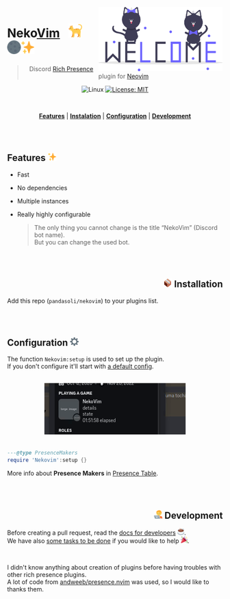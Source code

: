 <img height=150 align='right' src='./docs/undraw_welcome_cats_thqn.svg'/>

# Neko[Vim](https://vim.org) &nbsp; <img width=32 src='https://raw.githubusercontent.com/pandasoli/twemojis/master/1f408.svg'/> <img width=32 src='https://raw.githubusercontent.com/pandasoli/twemojis/master/1f311.svg'/><img width=32 src='https://raw.githubusercontent.com/pandasoli/twemojis/master/2728.svg'/>

<div align='center'>

  > Discord [Rich Presence](https://discord.com/rich-presence) plugin for [Neovim](https://neovim.io)

  ![Linux](https://img.shields.io/badge/Linux-%23.svg?logo=linux&color=FCC624&logoColor=black)
  [![License: MIT](https://img.shields.io/badge/License-MIT-yellow.svg)](https://opensource.org/licenses/MIT)

  <br/>

  [**Features**](#features-) | [**Instalation**](#-installation) |
  [**Configuration**](#configuration-) | [**Development**](#-development)
</div>
<br/>
<br/>

## Features <img width=20 src='https://raw.githubusercontent.com/pandasoli/twemojis/master/2728.svg'/>

- Fast
- No dependencies
- Multiple instances
- Really highly configurable

  > The only thing you cannot change is the title “NekoVim” (Discord bot name).  
  > But you can change the used bot.

<br/>
<br/>
<div align='right'>

  ## <img width=20 src='https://raw.githubusercontent.com/pandasoli/twemojis/master/1f4e6.svg'/> Installation
</div>

Add this repo (`pandasoli/nekovim`) to your plugins list.

<br/>
<br/>

## Configuration <img width=20 src='https://raw.githubusercontent.com/pandasoli/twemojis/master/2699.svg'/>
The function `Nekovim:setup` is used to set up the plugin.  
If you don't configure it'll start with [a default config](./lua/default_makers/init.lua).

<br/>
<div align='center'>
  <img src='./docs/preview.gif'/>
</div>
<br/>

```lua
---@type PresenceMakers
require 'Nekovim':setup {}
```

More info about **Presence Makers** in [Presence Table](./docs/presence_table.md).

<br/>
<br/>
<div align='right'>

  ## <img width=20 src='https://raw.githubusercontent.com/pandasoli/twemojis/master/1f9d1-200d-1f4bb.svg'/> Development
</div>

Before creating a pull request, read the [docs for developers](./DEVELOPMENT.md) <img width=16 src='https://raw.githubusercontent.com/pandasoli/twemojis/master/2615.svg'/>.  
We have also [some tasks to be done](./docs/todo.md) if you would like to help <img width=16 src='https://raw.githubusercontent.com/pandasoli/twemojis/master/1f389.svg'/>.

<br/>

I didn't know anything about creation of plugins before having troubles with other rich presence plugins.  
A lot of code from [andweeb/presence.nvim](https://github.com/andweeb/presence.nvim) was used, so I would like to thanks them.
